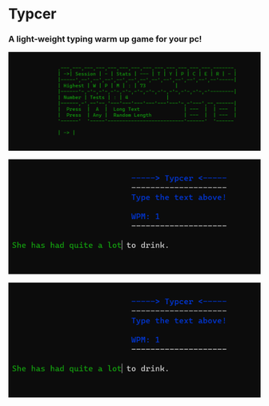 # Typcer
### A light-weight typing warm up game for your pc!

![1](/assets/2.png?raw=true "1")

![2](/assets/4.png?raw=true "2")

![3](/assets/1.png?raw=true "3")
